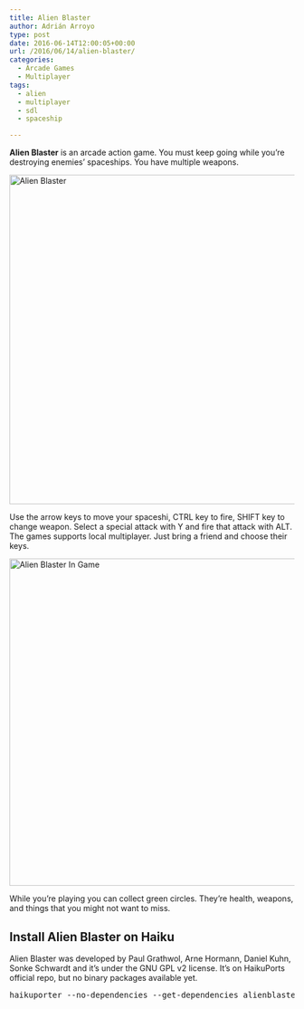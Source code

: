 ```yaml
---
title: Alien Blaster
author: Adrián Arroyo
type: post
date: 2016-06-14T12:00:05+00:00
url: /2016/06/14/alien-blaster/
categories:
  - Arcade Games
  - Multiplayer
tags:
  - alien
  - multiplayer
  - sdl
  - spaceship

---
```

**Alien Blaster** is an arcade action game. You must keep going while you&#8217;re destroying enemies&#8217; spaceships. You have multiple weapons.

<img class="alignnone size-full wp-image-90" src="http://gamingonhaiku.cf/wp-content/uploads/2016/06/Alien-Blaster.png" alt="Alien Blaster" width="711" height="582" srcset="http://gamingonhaiku.cf/wp-content/uploads/2016/06/Alien-Blaster.png 711w, http://gamingonhaiku.cf/wp-content/uploads/2016/06/Alien-Blaster-300x246.png 300w" sizes="(max-width: 709px) 85vw, (max-width: 909px) 67vw, (max-width: 984px) 61vw, (max-width: 1362px) 45vw, 600px" />

Use the arrow keys to move your spaceshi, CTRL key to fire, SHIFT key to change weapon. Select a special attack with Y and fire that attack with ALT. The games supports local multiplayer. Just bring a friend and choose their keys.

<img class="alignnone size-full wp-image-91" src="http://gamingonhaiku.cf/wp-content/uploads/2016/06/Alien-Blaster-In-Game.png" alt="Alien Blaster In Game" width="708" height="578" srcset="http://gamingonhaiku.cf/wp-content/uploads/2016/06/Alien-Blaster-In-Game.png 708w, http://gamingonhaiku.cf/wp-content/uploads/2016/06/Alien-Blaster-In-Game-300x245.png 300w" sizes="(max-width: 709px) 85vw, (max-width: 909px) 67vw, (max-width: 984px) 61vw, (max-width: 1362px) 45vw, 600px" />

While you&#8217;re playing you can collect green circles. They&#8217;re health, weapons, and things that you might not want to miss.

## Install Alien Blaster on Haiku

Alien Blaster was developed by Paul Grathwol, Arne Hormann, Daniel Kuhn, Sonke Schwardt and it&#8217;s under the GNU GPL v2 license. It&#8217;s on HaikuPorts official repo, but no binary packages available yet.

<pre>haikuporter --no-dependencies --get-dependencies alienblaster</pre>